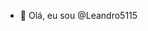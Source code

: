 - 👋 Olá, eu sou @Leandro5115

<!---
Leandro5115/Leandro5115 is a ✨ special ✨ repository because its `README.md` (this file) appears on your GitHub profile.
You can click the Preview link to take a look at your changes.
--->
